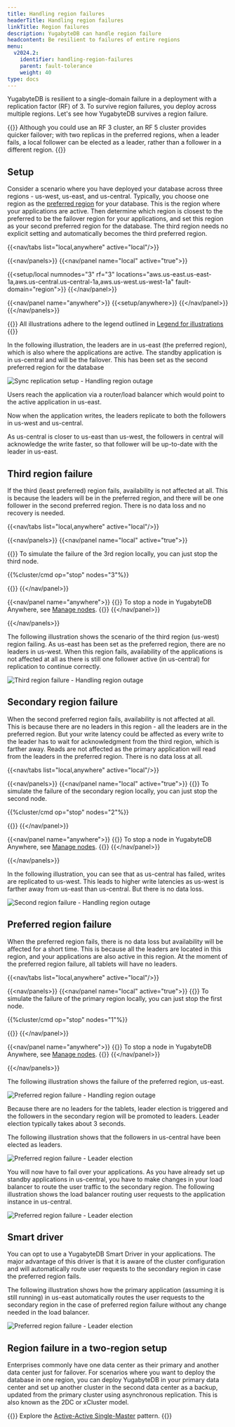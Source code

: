 ```yaml
---
title: Handling region failures
headerTitle: Handling region failures
linkTitle: Region failures
description: YugabyteDB can handle region failure
headcontent: Be resilient to failures of entire regions
menu:
  v2024.2:
    identifier: handling-region-failures
    parent: fault-tolerance
    weight: 40
type: docs
---
```


YugabyteDB is resilient to a single-domain failure in a deployment with a replication factor (RF) of 3. To survive region failures, you deploy across multiple regions. Let's see how YugabyteDB survives a region failure.

{{<tip title="RF 3 vs RF 5">}}
Although you could use an RF 3 cluster, an RF 5 cluster provides quicker failover; with two replicas in the preferred regions, when a leader fails, a local follower can be elected as a leader, rather than a follower in a different region.
{{</tip>}}

## Setup

Consider a scenario where you have deployed your database across three regions - us-west, us-east, and us-central. Typically, you choose one region as the [preferred region](../../multi-region-deployments/synchronous-replication-ysql/#preferred-region) for your database. This is the region where your applications are active. Then determine which region is closest to the preferred to be the failover region for your applications, and set this region as your second preferred region for the database. The third region needs no explicit setting and automatically becomes the third preferred region.

<!-- begin: nav tabs -->
{{<nav/tabs list="local,anywhere" active="local"/>}}

{{<nav/panels>}}
{{<nav/panel name="local" active="true">}}
<!-- local cluster setup instructions -->
{{<setup/local numnodes="3" rf="3" locations="aws.us-east.us-east-1a,aws.us-central.us-central-1a,aws.us-west.us-west-1a" fault-domain="region">}}
{{</nav/panel>}}

{{<nav/panel name="anywhere">}} {{<setup/anywhere>}} {{</nav/panel>}}
{{</nav/panels>}}
<!-- end: nav tabs -->

{{<note>}}
All illustrations adhere to the legend outlined in [Legend for illustrations](../../../contribute/docs/docs-layout#legend-for-illustrations)
{{</note>}}

In the following illustration, the leaders are in us-east (the preferred region), which is also where the applications are active. The standby application is in us-central and will be the failover. This has been set as the second preferred region for the database

![Sync replication setup - Handling region outage](/images/explore/fault-tolerance/region-failure-setup.png)

Users reach the application via a router/load balancer which would point to the active application in us-east.

Now when the application writes, the leaders replicate to both the followers in us-west and us-central.

As us-central is closer to us-east than us-west, the followers in central will acknowledge the write faster, so that follower will be up-to-date with the leader in us-east.

## Third region failure

If the third (least preferred) region fails, availability is not affected at all. This is because the leaders will be in the preferred region, and there will be one follower in the second preferred region. There is no data loss and no recovery is needed.

<!-- begin nav tabs -->
{{<nav/tabs list="local,anywhere" active="local"/>}}

{{<nav/panels>}}
{{<nav/panel name="local" active="true">}}
<!-- local cluster setup instructions -->
{{<collapse title="Simulate failure of the third region locally">}}
To simulate the failure of the 3rd region locally, you can just stop the third node.

{{%cluster/cmd op="stop" nodes="3"%}}

{{</collapse>}}
{{</nav/panel>}}

{{<nav/panel name="anywhere">}}
{{<note>}} To stop a node in YugabyteDB Anywhere, see [Manage nodes](../../../yugabyte-platform/manage-deployments/remove-nodes/#start-and-stop-node-processes). {{</note>}}
{{</nav/panel>}}

{{</nav/panels>}}
<!-- end nav tabs -->

The following illustration shows the scenario of the third region (us-west) region failing. As us-east has been set as the preferred region, there are no leaders in us-west. When this region fails, availability of the applications is not affected at all as there is still one follower active (in us-central) for replication to continue correctly.

![Third region failure - Handling region outage](/images/explore/fault-tolerance/region-failure-third-region.png)

## Secondary region failure

When the second preferred region fails, availability is not affected at all. This is because there are no leaders in this region - all the leaders are in the preferred region. But your write latency could be affected as every write to the leader has to wait for acknowledgment from the third region, which is farther away. Reads are not affected as the primary application will read from the leaders in the preferred region. There is no data loss at all.

<!-- begin nav tabs -->
{{<nav/tabs list="local,anywhere" active="local"/>}}

{{<nav/panels>}}
{{<nav/panel name="local" active="true">}}
{{<collapse title="Simulate failure of the secondary region locally" >}}
To simulate the failure of the secondary region locally, you can just stop the second node.

{{%cluster/cmd op="stop" nodes="2"%}}

{{</collapse>}}
{{</nav/panel>}}

{{<nav/panel name="anywhere">}}
{{<note>}} To stop a node in YugabyteDB Anywhere, see [Manage nodes](../../../yugabyte-platform/manage-deployments/remove-nodes/#start-and-stop-node-processes). {{</note>}}
{{</nav/panel>}}

{{</nav/panels>}}
<!-- end nav tabs -->

In the following illustration, you can see that as us-central has failed, writes are replicated to us-west. This leads to higher write latencies as us-west is farther away from us-east than us-central. But there is no data loss.

![Second region failure - Handling region outage](/images/explore/fault-tolerance/region-failure-second-region.png)

## Preferred region failure

When the preferred region fails, there is no data loss but availability will be affected for a short time. This is because all the leaders are located in this region, and your applications are also active in this region. At the moment of the preferred region failure, all tablets will have no leaders.

<!-- begin: nav tabs -->
{{<nav/tabs list="local,anywhere" active="local"/>}}

{{<nav/panels>}}
{{<nav/panel name="local" active="true">}}
{{<collapse title="Simulate failure of the primary region locally" >}}
To simulate the failure of the primary region locally, you can just stop the first node.

{{%cluster/cmd op="stop" nodes="1"%}}

{{</collapse>}}
{{</nav/panel>}}

{{<nav/panel name="anywhere">}}
{{<note>}} To stop a node in YugabyteDB Anywhere, see [Manage nodes](../../../yugabyte-platform/manage-deployments/remove-nodes/#start-and-stop-node-processes). {{</note>}}
{{</nav/panel>}}

{{</nav/panels>}}
<!-- end: nav tabs -->

The following illustration shows the failure of the preferred region, us-east.

![Preferred region failure - Handling region outage](/images/explore/fault-tolerance/region-failure-primary-region.png)

Because there are no leaders for the tablets, leader election is triggered and the followers in the secondary region will be promoted to leaders. Leader election typically takes about 3 seconds.

The following illustration shows that the followers in us-central have been elected as leaders.

![Preferred region failure - Leader election](/images/explore/fault-tolerance/primary-failure-leader-election.png)

You will now have to fail over your applications. As you have already set up standby applications in us-central, you have to make changes in your load balancer to route the user traffic to the secondary region. The following illustration shows the load balancer routing user requests to the application instance in us-central.

![Preferred region failure - Leader election](/images/explore/fault-tolerance/primary-failure-lb-routing.png)

## Smart driver

You can opt to use a YugabyteDB Smart Driver in your applications. The major advantage of this driver is that it is aware of the cluster configuration and will automatically route user requests to the secondary region in case the preferred region fails.

The following illustration shows how the primary application (assuming it is still running) in us-east automatically routes the user requests to the secondary region in the case of preferred region failure without any change needed in the load balancer.

![Preferred region failure - Leader election](/images/explore/fault-tolerance/primary-failure-smart-driver.png)

## Region failure in a two-region setup

Enterprises commonly have one data center as their primary and another data center just for failover. For scenarios where you want to deploy the database in one region, you can deploy YugabyteDB in your primary data center and set up another cluster in the second data center as a backup, updated from the primary cluster using asynchronous replication. This is also known as the 2DC or xCluster model.

{{<lead link="/preview/develop/build-global-apps/active-active-single-master/">}}
Explore the [Active-Active Single-Master](/preview/develop/build-global-apps/active-active-single-master/) pattern.
{{</lead>}}
